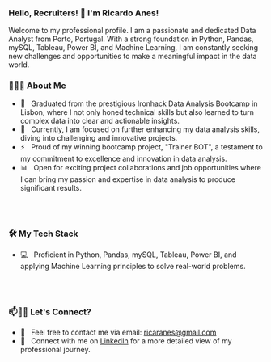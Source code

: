 ### Hello, Recruiters! 👋 I'm Ricardo Anes!

Welcome to my professional profile. I am a passionate and dedicated Data Analyst from Porto, Portugal. With a strong foundation in Python, Pandas, mySQL, Tableau, Power BI, and Machine Learning, I am constantly seeking new challenges and opportunities to make a meaningful impact in the data world.

<h3> 👨🏻‍💻 About Me </h3>

- 🌱 &nbsp; Graduated from the prestigious Ironhack Data Analysis Bootcamp in Lisbon, where I not only honed technical skills but also learned to turn complex data into clear and actionable insights.
- 🚀 &nbsp; Currently, I am focused on further enhancing my data analysis skills, diving into challenging and innovative projects.
- ⚡ &nbsp; Proud of my winning bootcamp project, "Trainer BOT", a testament to my commitment to excellence and innovation in data analysis.
- 📊 &nbsp; Open for exciting project collaborations and job opportunities where I can bring my passion and expertise in data analysis to produce significant results.

<br />
<br />

<h3>🛠 My Tech Stack</h3>

- 💻 &nbsp; Proficient in Python, Pandas, mySQL, Tableau, Power BI, and applying Machine Learning principles to solve real-world problems.

<br />
<br />

### 📫🤝🏻 Let's Connect?

- 📧 &nbsp; Feel free to contact me via email: [ricaranes@gmail.com](mailto:ricaranes@gmail.com)
- 🔗 &nbsp; Connect with me on [LinkedIn](#) for a more detailed view of my professional journey.
